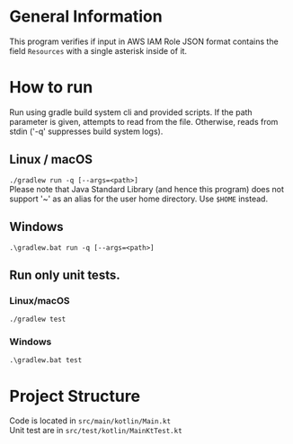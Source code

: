 # General Information
This program verifies if input in AWS IAM Role JSON format contains 
the field `Resources` with a single asterisk inside of it.

# How to run
Run using gradle build system cli and provided scripts. 
If the path parameter is given, attempts to read from the file.
Otherwise, reads from stdin ('-q' suppresses build system logs).
## Linux / macOS
`./gradlew run -q [--args=<path>]`  
Please note that Java Standard Library (and hence this program) does not support '~' 
as an alias 
for the user home directory. Use `$HOME` instead.
## Windows
`.\gradlew.bat run -q [--args=<path>]`

## Run only unit tests.
### Linux/macOS
`./gradlew test`
### Windows
`.\gradlew.bat test`

# Project Structure
Code is located in `src/main/kotlin/Main.kt`  
Unit test are in `src/test/kotlin/MainKtTest.kt`